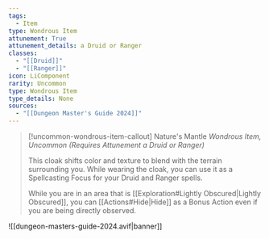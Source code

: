 ```yaml
---
tags:
  - Item
type: Wondrous Item
attunement: True
attunement_details: a Druid or Ranger
classes:
  - "[[Druid]]"
  - "[[Ranger]]"
icon: LiComponent
rarity: Uncommon
type: Wondrous Item
type_details: None
sources: 
  - "[[Dungeon Master's Guide 2024]]"
---
```

>[!uncommon-wondrous-item-callout] Nature's Mantle
>_Wondrous Item, Uncommon (Requires Attunement a Druid or Ranger)_
>
>This cloak shifts color and texture to blend with the terrain surrounding you. While wearing the cloak, you can use it as a Spellcasting Focus for your Druid and Ranger spells.
>
>While you are in an area that is [[Exploration#Lightly Obscured\|Lightly Obscured]], you can [[Actions#Hide\|Hide]] as a Bonus Action even if you are being directly observed.
>


![[dungeon-masters-guide-2024.avif|banner]]